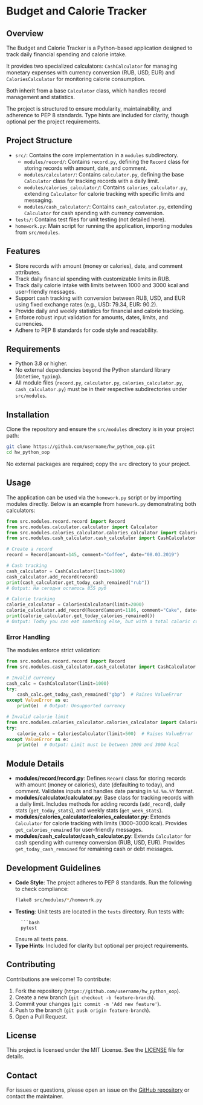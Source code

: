 # Budget and Calorie Tracker

## Overview

The Budget and Calorie Tracker is a Python-based application designed to track daily financial spending and calorie intake.

It provides two specialized calculators: `CashCalculator` for managing monetary expenses with currency conversion (RUB, USD, EUR) and `CaloriesCalculator` for monitoring calorie consumption.

Both inherit from a base `Calculator` class, which handles record management and statistics.

The project is structured to ensure modularity, maintainability, and adherence to PEP 8 standards. Type hints are included for clarity, though optional per the project requirements.

## Project Structure

-   `src/`: Contains the core implementation in a `modules` subdirectory.
    -   `modules/record/`: Contains `record.py`, defining the `Record` class for storing records with amount, date, and comment.
    -   `modules/calculator/`: Contains `calculator.py`, defining the base `Calculator` class for tracking records with a daily limit.
    -   `modules/calories_calculator/`: Contains `calories_calculator.py`, extending `Calculator` for calorie tracking with specific limits and messaging.
    -   `modules/cash_calculator/`: Contains `cash_calculator.py`, extending `Calculator` for cash spending with currency conversion.
-   `tests/`: Contains test files for unit testing (not detailed here).
-   `homework.py`: Main script for running the application, importing modules from `src/modules`.

## Features

-   Store records with amount (money or calories), date, and comment attributes.
-   Track daily financial spending with customizable limits in RUB.
-   Track daily calorie intake with limits between 1000 and 3000 kcal and user-friendly messages.
-   Support cash tracking with conversion between RUB, USD, and EUR using fixed exchange rates (e.g., USD: 79.34, EUR: 90.2).
-   Provide daily and weekly statistics for financial and calorie tracking.
-   Enforce robust input validation for amounts, dates, limits, and currencies.
-   Adhere to PEP 8 standards for code style and readability.

## Requirements

-   Python 3.8 or higher.
-   No external dependencies beyond the Python standard library (`datetime`, `typing`).
-   All module files (`record.py`, `calculator.py`, `calories_calculator.py`, `cash_calculator.py`) must be in their respective subdirectories under `src/modules`.

## Installation

Clone the repository and ensure the `src/modules` directory is in your project path:

```bash
git clone https://github.com/username/hw_python_oop.git
cd hw_python_oop
```

No external packages are required; copy the `src` directory to your project.

## Usage

The application can be used via the `homework.py` script or by importing modules directly. Below is an example from `homework.py` demonstrating both calculators:

```python
from src.modules.record.record import Record
from src.modules.calculator.calculator import Calculator
from src.modules.calories_calculator.calories_calculator import CaloriesCalculator
from src.modules.cash_calculator.cash_calculator import CashCalculator

# Create a record
record = Record(amount=145, comment="Coffee", date="08.03.2019")

# Cash tracking
cash_calculator = CashCalculator(limit=1000)
cash_calculator.add_record(record)
print(cash_calculator.get_today_cash_remained("rub"))
# Output: На сегодня осталось 855 руб

# Calorie tracking
calorie_calculator = CaloriesCalculator(limit=2000)
calorie_calculator.add_record(Record(amount=1186, comment="Cake", date="24.02.2019"))
print(calorie_calculator.get_today_calories_remained())
# Output: Today you can eat something else, but with a total caloric content of no more than 814 kcal
```

### Error Handling

The modules enforce strict validation:

```python
from src.modules.record.record import Record
from src.modules.cash_calculator.cash_calculator import CashCalculator

# Invalid currency
cash_calc = CashCalculator(limit=1000)
try:
    cash_calc.get_today_cash_remained("gbp")  # Raises ValueError
except ValueError as e:
    print(e)  # Output: Unsupported currency

# Invalid calorie limit
from src.modules.calories_calculator.calories_calculator import CaloriesCalculator
try:
    calorie_calc = CaloriesCalculator(limit=500)  # Raises ValueError
except ValueError as e:
    print(e)  # Output: Limit must be between 1000 and 3000 kcal
```

## Module Details

-   **modules/record/record.py**: Defines `Record` class for storing records with amount (money or calories), date (defaulting to today), and comment. Validates inputs and handles date parsing in `%d.%m.%Y` format.
-   **modules/calculator/calculator.py**: Base class for tracking records with a daily limit. Includes methods for adding records (`add_record`), daily stats (`get_today_stats`), and weekly stats (`get_week_stats`).
-   **modules/calories_calculator/calories_calculator.py**: Extends `Calculator` for calorie tracking with limits (1000–3000 kcal). Provides `get_calories_remained` for user-friendly messages.
-   **modules/cash_calculator/cash_calculator.py**: Extends `Calculator` for cash spending with currency conversion (RUB, USD, EUR). Provides `get_today_cash_remained` for remaining cash or debt messages.

## Development Guidelines

-   **Code Style**: The project adheres to PEP 8 standards. Run the following to check compliance:
    ```bash
    flake8 src/modules/*/homework.py
    ```
-   **Testing**: Unit tests are located in the `tests` directory. Run tests with:
    ````Magnets:
      ```bash
      pytest
    ````
    Ensure all tests pass.
-   **Type Hints**: Included for clarity but optional per project requirements.

## Contributing

Contributions are welcome! To contribute:

1. Fork the repository (`https://github.com/username/hw_python_oop`).
2. Create a new branch (`git checkout -b feature-branch`).
3. Commit your changes (`git commit -m 'Add new feature'`).
4. Push to the branch (`git push origin feature-branch`).
5. Open a Pull Request.

## License

This project is licensed under the MIT License. See the [LICENSE](LICENSE) file for details.

## Contact

For issues or questions, please open an issue on the [GitHub repository](https://github.com/username/hw_python_oop) or contact the maintainer.
